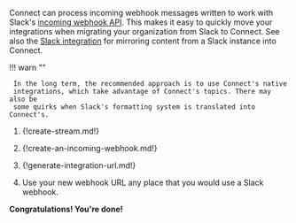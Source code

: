 Connect can process incoming webhook messages written to work with Slack's
[incoming webhook API](https://api.slack.com/messaging/webhooks). This makes it
easy to quickly move your integrations when migrating your organization from
Slack to Connect. See also the [Slack integration](/integrations/doc/slack) for
mirroring content from a Slack instance into Connect.

!!! warn ""

     In the long term, the recommended approach is to use Connect's native
     integrations, which take advantage of Connect's topics. There may also be
     some quirks when Slack's formatting system is translated into Connect's.

1. {!create-stream.md!}

1. {!create-an-incoming-webhook.md!}

1. {!generate-integration-url.md!}

1. Use your new webhook URL any place that you would use a Slack webhook.

**Congratulations! You're done!**
